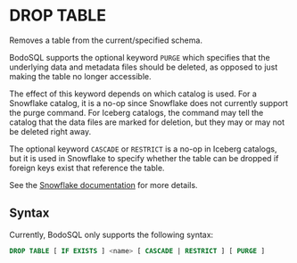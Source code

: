 # DROP TABLE

Removes a table from the current/specified schema.

BodoSQL supports the optional keyword `PURGE` which specifies that the underlying data and metadata files should be deleted, as opposed to just making the table no longer accessible.

The effect of this keyword depends on which catalog is used.
For a Snowflake catalog, it is a no-op since Snowflake does not currently support the purge command.
For Iceberg catalogs, the command may tell the catalog that the data files are marked for deletion, but they may or may not be deleted right away.

The optional keyword `CASCADE` or `RESTRICT` is a no-op in Iceberg catalogs, but it is used in Snowflake to specify whether the table can be dropped if foreign keys exist that reference the table.

See the [Snowflake documentation](https://docs.snowflake.com/en/sql-reference/sql/drop-table) for more details.

## Syntax

Currently, BodoSQL only supports the following syntax:

```sql
DROP TABLE [ IF EXISTS ] <name> [ CASCADE | RESTRICT ] [ PURGE ]
```
